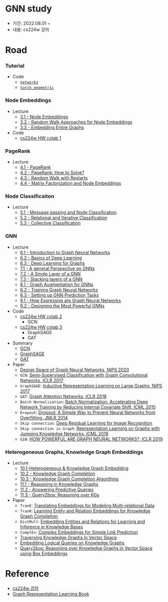 # GNN study

- 기간: 2022.08.01 ~
- 내용: cs224w 강의

# Road

### Tutorial

- Code
  - [`networkx`](./cs224w_code/CS224W_Colab_0/NetworkX.ipynb)
  - [`torch_geometric`](./cs224w_code/CS224W_Colab_0/PyTorch_Geometric.ipynb)

### Node Embeddings

- Lecture
  - [3.1 - Node Embeddings](https://www.youtube.com/watch?v=rMq21iY61SE&list=PLoROMvodv4rPLKxIpqhjhPgdQy7imNkDn&index=7)
  - [3.2 - Random Walk Approaches for Node Embeddings](https://www.youtube.com/watch?v=Xv0wRy66Big&list=PLoROMvodv4rPLKxIpqhjhPgdQy7imNkDn&index=8&t=1s)
  - [3.3 - Embedding Entire Graphs](https://www.youtube.com/watch?v=eliMLfJeu7A&list=PLoROMvodv4rPLKxIpqhjhPgdQy7imNkDn&index=9&t=970s)
- Code
  - [cs224w HW colab 1](./cs224w_code/CS224W_Colab_1.ipynb)

### PageRank

- Lecture
  - [4.1 - PageRank](https://www.youtube.com/watch?v=TU0ankRcHmo&list=PLoROMvodv4rPLKxIpqhjhPgdQy7imNkDn&index=10)
  - [4.2 - PageRank: How to Solve?](https://www.youtube.com/watch?v=rK2ZBmQHVVs&list=PLoROMvodv4rPLKxIpqhjhPgdQy7imNkDn&index=11)
  - [4.3 - Random Walk with Restarts](https://www.youtube.com/watch?v=HbzQzUaJ_9I&list=PLoROMvodv4rPLKxIpqhjhPgdQy7imNkDn&index=12)
  - [4.4 - Matrix Factorization and Node Embeddings](https://www.youtube.com/watch?v=r12qJZZVtqc&list=PLoROMvodv4rPLKxIpqhjhPgdQy7imNkDn&index=13)

### Node Classificaiton

- Lecture
  - [5.1 - Message passing and Node Classification](https://www.youtube.com/watch?v=6g9vtxUmfwM&list=PLoROMvodv4rPLKxIpqhjhPgdQy7imNkDn&index=14)
  - [5.2 - Relational and Iterative Classification](https://www.youtube.com/watch?v=QUO-HQ44EDc&list=PLoROMvodv4rPLKxIpqhjhPgdQy7imNkDn&index=15)
  - [5.3 - Collective Classification](https://www.youtube.com/watch?v=kh3I_UTtUOo&list=PLoROMvodv4rPLKxIpqhjhPgdQy7imNkDn&index=16)

### GNN

- Lecture
  - [6.1 - Introduction to Graph Neural Networks](https://www.youtube.com/watch?v=F3PgltDzllc&list=PLoROMvodv4rPLKxIpqhjhPgdQy7imNkDn&index=17)
  - [6.2 - Basics of Deep Learning](https://www.youtube.com/watch?v=tutlI9YzJ2g&list=PLoROMvodv4rPLKxIpqhjhPgdQy7imNkDn&index=18)
  - [6.3 - Deep Learning for Graphs](https://www.youtube.com/watch?v=MH4yvtgAR-4&list=PLoROMvodv4rPLKxIpqhjhPgdQy7imNkDn&index=19)
  - [7.1 - A general Perspective on GNNs](https://www.youtube.com/watch?v=RU9uTa_-ZOw&list=PLoROMvodv4rPLKxIpqhjhPgdQy7imNkDn&index=20)
  - [7.2 - A Single Layer of a GNN](https://www.youtube.com/watch?v=247Mkqj_wRM&list=PLoROMvodv4rPLKxIpqhjhPgdQy7imNkDn&index=21)
  - [7.3 - Stacking layers of a GNN](https://www.youtube.com/watch?v=ew1cnUjRgl4&list=PLoROMvodv4rPLKxIpqhjhPgdQy7imNkDn&index=22)
  - [8.1 - Graph Augmentation for GNNs](https://www.youtube.com/watch?v=1A6VoEkQnhQ&list=PLoROMvodv4rPLKxIpqhjhPgdQy7imNkDn&index=23)
  - [8.2 - Training Graph Neural Networks](https://www.youtube.com/watch?v=eXIIH8YVxKI&list=PLoROMvodv4rPLKxIpqhjhPgdQy7imNkDn&index=24)
  - [8.3 - Setting up GNN Prediction Tasks](https://www.youtube.com/watch?v=ewEW_EMzRuo&list=PLoROMvodv4rPLKxIpqhjhPgdQy7imNkDn&index=25)
  - [9.1 - How Expressive are Graph Neural Networks](https://www.youtube.com/watch?v=5vMEgYbka0A&list=PLoROMvodv4rPLKxIpqhjhPgdQy7imNkDn&index=26)
  - [9.2 - Designing the Most Powerful GNNs](https://www.youtube.com/watch?v=B5y47gWt3co&list=PLoROMvodv4rPLKxIpqhjhPgdQy7imNkDn&index=27)
- Code
  - [cs224w HW colab 2](./cs224w_code/CS224W_Colab_2.ipynb)
    - GCN
  - [cs224w HW colab 3](./cs224w_code/CS224W_Colab_3.ipynb)
    - GraphSAGE
    - GAT
- Summary
  - [GCN](https://minsoo9506.github.io/01_gnn/)
  - [GraphSAGE](https://minsoo9506.github.io/02_graphsage/)
  - [GAT](https://minsoo9506.github.io/03_gat/)
- Paper
  - [Design Space of Graph Neural Networks, NIPS 2020](https://proceedings.neurips.cc/paper/2020/file/c5c3d4fe6b2cc463c7d7ecba17cc9de7-Paper.pdf)
  - `GCN`: [Semi-Supervised Classification with Graph Convolutional Networks, ICLR 2017](https://arxiv.org/abs/1609.02907)
  - `GraphSAGE`: [Inductive Representation Learning on Large Graphs, NIPS 2017](https://proceedings.neurips.cc/paper/2017/file/5dd9db5e033da9c6fb5ba83c7a7ebea9-Paper.pdf)
  - `GAT`: [Graph Attention Networks, ICLR 2018](https://arxiv.org/abs/1710.10903)
  - `Batch Normalization`: [Batch Normalization: Accelerating Deep Network Training by Reducing Internal Covariate Shift, ICML 2015](https://arxiv.org/abs/1502.03167)
  - `Dropout`: [Dropout: A Simple Way to Prevent Neural Networks from Overfitting, JMLR 2014](https://jmlr.org/papers/v15/srivastava14a.html)
  - `Skip connection`: [Deep Residual Learning for Image Recognition](https://www.cv-foundation.org/openaccess/content_cvpr_2016/papers/He_Deep_Residual_Learning_CVPR_2016_paper.pdf)
  - `Skip connection in Graph`: [Representation Learning on Graphs with Jumping Knowledge Networks, ICML 2018](https://proceedings.mlr.press/v80/xu18c/xu18c.pdf)
  - `GIN`: [HOW POWERFUL ARE GRAPH NEURAL NETWORKS?, ICLR 2019](https://arxiv.org/pdf/1810.00826.pdf)

### Heterogeneous Graphs, Knowledge Graph Embeddings

- Lecture
  - [10.1-Heterogeneous & Knowledge Graph Embedding](https://www.youtube.com/watch?v=Rfkntma6ZUI&list=PLoROMvodv4rPLKxIpqhjhPgdQy7imNkDn&index=28)
  - [10.2 - Knowledge Graph Completion](https://www.youtube.com/watch?v=xop5tC9T5xM&list=PLoROMvodv4rPLKxIpqhjhPgdQy7imNkDn&index=29)
  - [10.3 - Knowledge Graph Completion Algorithms](https://www.youtube.com/watch?v=Xm5VrxZYhu4&list=PLoROMvodv4rPLKxIpqhjhPgdQy7imNkDn&index=30)
  - [11.1 - Reasoning in Knowledge Graphs](https://www.youtube.com/watch?v=X9yl0pTP9fY&list=PLoROMvodv4rPLKxIpqhjhPgdQy7imNkDn&index=31)
  - [11.2 - Answering Predictive Queries](https://www.youtube.com/watch?v=qaRIBNE-4Ho&list=PLoROMvodv4rPLKxIpqhjhPgdQy7imNkDn&index=32)
  - [11.3 - Query2box: Reasoning over KGs](https://www.youtube.com/watch?v=Nt66M2OsbCw&list=PLoROMvodv4rPLKxIpqhjhPgdQy7imNkDn&index=33)
- Paper
  - `TranE`: [Translating Embeddings for Modeling Multi-relational Data](https://proceedings.neurips.cc/paper/2013/file/1cecc7a77928ca8133fa24680a88d2f9-Paper.pdf)
  - `TranR`: [Learning Entity and Relation Embeddings for Knowledge Graph Completion](https://linyankai.github.io/publications/aaai2015_transr.pdf)
  - `DistMult`: [Embedding Entities and Relations for Learning and Inference in Knowledge Bases](https://arxiv.org/abs/1412.6575)
  - `ComplEx`: [Complex Embeddings for Simple Link Prediction](https://arxiv.org/abs/1606.06357)
  - [Traversing Knowledge Graphs in Vector Space](https://arxiv.org/abs/1506.01094)
  - [Embedding Logical Queries on Knowledge Graphs](https://arxiv.org/abs/1806.01445)
  - [Query2box: Reasoning over Knowledge Graphs in Vector Space using Box Embeddings](https://arxiv.org/abs/2002.05969)

# Reference

- [cs224w 강의](https://www.youtube.com/playlist?list=PLoROMvodv4rPLKxIpqhjhPgdQy7imNkDn)
- [Graph Representation Learning Book](https://www.cs.mcgill.ca/~wlh/grl_book/)
